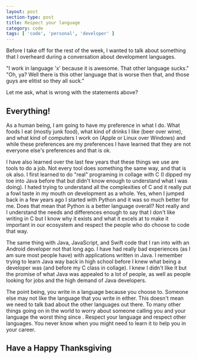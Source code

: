 ```yaml
---
layout: post
section-type: post
title: Respect your language
category: code
tags: [ 'code', 'personal', 'developer' ]
---
```


Before I take off for the rest of the week, I wanted to talk about something that I overheard during a conversation about development languages.

"I work in language 'x' because it is awesome. That other language sucks."
"Oh, ya? Well there is this other language that is worse then that, and those guys are elitist so they all suck."

Let me ask, what is wrong with the statements above?

<h2>Everything!</h2>

As a human being, I am going to have my preference in what I do. What foods I eat (mostly junk food), what kind of drinks I like (beer over wine), and what kind of computers I work on (Apple or Linux over Windows) and while these preferences are my preferences I have learned that they are not everyone else's preferences and that is ok.

I have also learned over the last few years that these things we use are tools to do a job. Not every tool does something the same way, and that is ok also. I first learned to do "real" programing in collage with C (I dipped my toe into Java before that but didn't know enough to understand what I was doing). I hated trying to understand all the complexities of C and it really put a fowl taste in my mouth on development as a whole. Yes, when I jumped back in a few years ago I started with Python and it was so much better for me. Does that mean that Python is a better language overall? Not really and I understand the needs and differences enough to say that I don't like writing in C but I know why it exists and what it excels at to make it important in our ecosystem and respect the people who do choose to code that way.

The same thing with Java, JavaScript, and Swift code that I ran into with an Android developer not that long ago. I have had really bad experiences (as I am sure most people have) with applications written in Java. I remember trying to learn Java way back in high school before I knew what being a developer was (and before my C class in collage). I knew I didn't like it but the promise of what Java was appealed to a lot of people, as well as people looking for jobs and the high demand of Java developers.

The point being, you write in a language because you choose to. Someone else may not like the language that you write in either. This doesn't mean we need to talk bad about the other languages out there. To many other things going on in the world to worry about someone calling you and your language the worst thing since <insert your worst thing here>. Respect your language and respect other languages. You never know when you might need to learn it to help you in your career.

<h2>Have a Happy Thanksgiving</h2>
